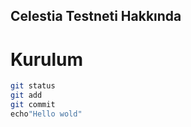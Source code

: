 ## Celestia Testneti Hakkında

# Kurulum

```sh
git status
git add
git commit
echo"Hello wold"
```

<p>
<h3 style="text-align: center>What is Lorem Ipsum?</h3>

Lorem Ipsum is simply dummy text of the printing and typesetting industry. Lorem Ipsum has been the industry's standard dummy text ever since the 1500s, when an unknown printer took a galley of type and scrambled it to make a type specimen book. It has survived not only five centuries, but also the leap into electronic typesetting, remaining essentially unchanged. It was popularised in the 1960s with the release of Letraset sheets containing Lorem Ipsum passages, and more recently with desktop publishing software like Aldus PageMaker including versions of Lorem Ipsum.
 </p>
